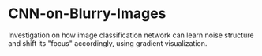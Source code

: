 # CNN-on-Blurry-Images
Investigation on how image classification network can learn noise structure and shift its "focus" accordingly, using gradient visualization.
